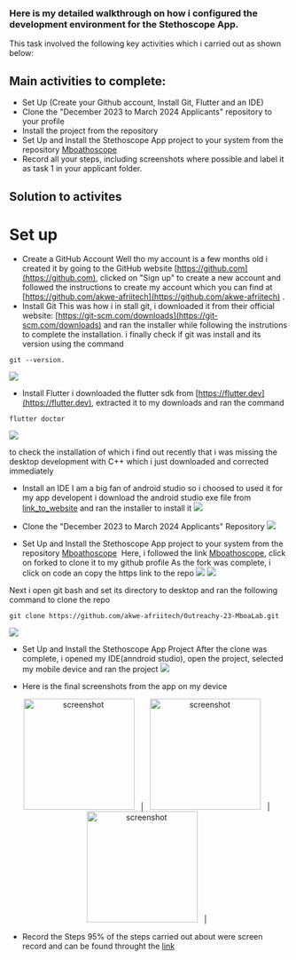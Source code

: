 ### Here is my detailed walkthrough on how i configured the development environment for the Stethoscope App.

 This task involved the following key activities which i carried out as shown below:

## Main activities to complete: 
 - Set Up (Create your Github account, Install Git, Flutter and an IDE)
 - Clone the "December 2023 to March 2024 Applicants" repository to your profile
 - Install the project from the repository
 - Set Up and Install the Stethoscope App project to your system from the repository [Mboathoscope](https://github.com/Mboalab/Outreachy-23-MboaLab)
 - Record all your steps, including screenshots where possible and label it as task 1 in your applicant folder.

## Solution to activites
 # Set up
 - Create a GitHub Account
 Well tho my account is a few months old i created it by going to the GitHub website [https://github.com](https://github.com), clicked on "Sign up" to create a new account and followed the instructions to create my account which you can find at [https://github.com/akwe-afriitech](https://github.com/akwe-afriitech) .
 - Install Git
 This was how i in stall git, i downloaded it from their official website: [https://git-scm.com/downloads](https://git-scm.com/downloads) and ran the installer while following the instrutions to complete the installation.
 i finally check if git was install and its version using the command 
 ```
 git --version.
 ```
 ![](https://github.com/akwe-afriitech/Earl-Millen/blob/main/assets/img/git%20version.png)

 - Install Flutter
 i downloaded the flutter sdk from  [https://flutter.dev](https://flutter.dev), extracted it to my downloads and ran the command 
 ```
 flutter doctor
 ```
 ![](https://github.com/akwe-afriitech/Earl-Millen/blob/main/assets/img/flutter%20installation.png)

 to check the installation
 of which i find out recently that i was missing the desktop development with C++ which i just downloaded and corrected immediately

 - Install an IDE
 I am a big fan of android studio so i choosed to used it for my app developent
 i download the android studio exe file from [link_to_website](https://developer.android.com/studio?gclid=CjwKCAjwvfmoBhAwEiwAG2tqzCHnu3pNTacmneZX5ds2x7qrT4jcu62jsrrLJ0gXRO0n81dG_uohdBoCokAQAvD_BwE&gclsrc=aw.ds) and ran the installer to install it
 ![](https://github.com/akwe-afriitech/Earl-Millen/blob/main/assets/img/android%20studio.png)


 - Clone the "December 2023 to March 2024 Applicants" Repository
   ![](https://github.com/akwe-afriitech/Earl-Millen/blob/main/assets/img/vs%20clone.png)

   
 - Set Up and Install the Stethoscope App project to your system from the repository [Mboathoscope](https://github.com/Mboalab/Outreachy-23-MboaLab)
  ![]()
 Here, i followed the link [Mboathoscope](https://github.com/Mboalab/Outreachy-23-MboaLab), click on forked to clone it to my github profile
 As the fork was complete, i click on code an copy the https link to the repo
 ![](https://github.com/akwe-afriitech/Earl-Millen/blob/main/assets/img/repo%20fork_LI.jpg)
 ![](https://github.com/akwe-afriitech/Earl-Millen/blob/main/assets/img/clone%20link_LI.jpg)


 Next i open git bash and set its directory to desktop  and ran the following command to clone the repo
 ```
 git clone https://github.com/akwe-afriitech/Outreachy-23-MboaLab.git
 ```
 ![](https://github.com/akwe-afriitech/Earl-Millen/blob/main/assets/img/repo%20git%20clone.png)

 
 - Set Up and Install the Stethoscope App Project
 After the clone was complete, i opened my IDE(anndroid studio), open the project, selected my mobile device and ran the project
 ![](https://github.com/akwe-afriitech/Earl-Millen/blob/main/assets/img/project.png)


 - Here is the final screenshots from the app on my device

  <p align="center">
   <img src="https://github.com/akwe-afriitech/Earl-Millen/blob/main/assets/img/Screenshot_20231007-195911.jpg" alt="screenshot" width="200"> &nbsp; | &nbsp;
   <img src="https://github.com/akwe-afriitech/Earl-Millen/blob/main/assets/img/Screenshot_20231007-195941.jpg" alt="screenshot" width="200"> &nbsp; | &nbsp;
   <img src="https://github.com/akwe-afriitech/Earl-Millen/blob/main/assets/img/Screenshot_20231007-202541.jpg" alt="screenshot" width="200"> &nbsp; | &nbsp;
 </p>
  
 - Record the Steps
 95% of the steps carried out about were screen record and can be found throught the [link](https://drive.google.com/file/d/1wCLm2p9hfJPaQyacpry_bD7HFwPfcs4x/view?usp=drive_link)

   
